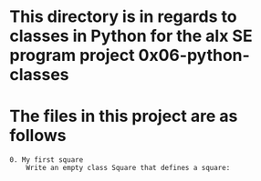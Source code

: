 # This directory is in regards to classes in Python for the alx SE program project 0x06-python-classes

# The files in this project are as follows

    0. My first square 
        Write an empty class Square that defines a square: